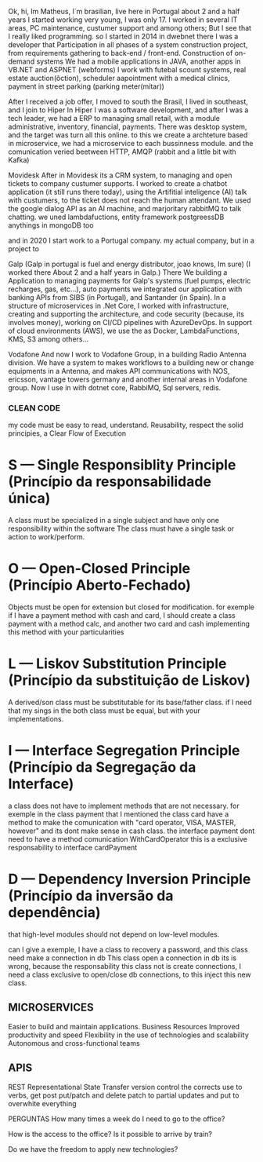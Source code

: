 Ok, hi, Im Matheus, I´m brasilian, live here in Portugal about 2 and a half years
I started working very young, I was only 17.
I worked in several IT areas, PC maintenance, custumer support and among others;
But I see that I really liked programming.
so I started in 2014 in
dwebnet
there I was a developer that Participation in all phases of a system construction project, 
from requirements gathering to back-end / front-end. Construction of on-demand systems We had a mobile applications in JAVA, another apps in VB.NET and ASPNET (webforms)
I work with futebal scount systems, real estate auction(ôction), scheduler aapointment with a medical clinics, payment in street parking (parking meter(mítar))


After I received a job offer, I moved to south the Brasil, I lived in southeast, and I join to
Hiper
In Hiper I was a software development, and after I was a tech leader, we had a ERP to managing small retail, with a module administrative, inventory, financial, payments.
There was desktop system, and the target was turn all this online. to this we create a archteture based in microservice, we had a microservice to each bussinness module.
and the comunication veried beetween HTTP, AMQP (rabbit and a little bit with Kafka)

Movidesk
After in Movidesk its a CRM system, to managing and open tickets to company custumer supports.
I worked to create a chatbot application (it still runs there today), using the Artifitial inteligence (AI) talk with custumers, to the ticket does not reach the human attendant.
We used the google dialog API as an AI machine, and marjoritary rabbitMQ to talk chatting. we uned lambdafuctions, entity framework 
postgreessDB anythings in mongoDB too

and in 2020 I start work to a Portugal company. my actual company, but in a project to

Galp
(Galp in portugal is fuel and energy distributor, joao knows, Im sure)
(I worked there About 2 and a half years in Galp.)
There We building a Application to managing payments for Galp's systems (fuel pumps, electric recharges, gas, etc...), auto payments
we integrated our application with banking APIs from SIBS (in Portugal), and Santander (in Spain).
In a structure of microservices in .Net Core, 
I worked with infrastructure, creating and supporting the architecture, and code security (because, its involves money), working on CI/CD pipelines with AzureDevOps.
In support of cloud environments (AWS), 
we use the as Docker, LambdaFunctions, KMS, S3 among others...

Vodafone
And now I work to Vodafone Group, in a building Radio Antenna division.
We have a system to makes workflows to a building new or change equipments in a Antenna, and makes API communications with NOS, ericsson, vantage towers germany
and another internal areas in Vodafone group.
Now I use in with dotnet core, RabbiMQ, Sql servers, redis.


### CLEAN CODE
my code must be easy to read, understand.
Reusability, respect the solid principies, a Clear Flow of Execution

# S — Single Responsiblity Principle (Princípio da responsabilidade única)
A class must be specialized in a single subject and have only one responsibility within the software
The class must have a single task or action to work/perform.

# O — Open-Closed Principle (Princípio Aberto-Fechado)
Objects must be open for extension but closed for modification.
for exemple if I have a payment method with cash and card, I should create a class payment with a method calc,
and another two card and cash implementing this method with your particularities

# L — Liskov Substitution Principle (Princípio da substituição de Liskov)
A derived/son class must be substitutable for its base/father class.
if I need that my sings in the both class must be equal, but with your implementations.

# I — Interface Segregation Principle (Princípio da Segregação da Interface)
a class does not have to implement methods that are not necessary.
for exemple in the class payment that I mentioned the class card have a method to make the 
comunication with "card operator, VISA, MASTER, however" and its dont make sense in cash class.
the interface payment dont need to have a method comunication WithCardOperator this is a exclusive responsability to interface cardPayment

# D — Dependency Inversion Principle (Princípio da inversão da dependência)
that high-level modules should not depend on low-level modules.

can I give a exemple, I have a class to recovery a password, and this class need make a connection in db
This class open a connection in db its is wrong, because the responsability this class not is create connections,
I need a class exclusive to open/close db connections, to this inject this new class.


## MICROSERVICES
Easier to build and maintain applications.
Business Resources
Improved productivity and speed
Flexibility in the use of technologies and scalability
Autonomous and cross-functional teams

## APIS
REST Representational State Transfer
version control
the corrects use to verbs, get post put/patch and delete
patch to partial updates and put to overwhite everything

PERGUNTAS
How many times a week do I need to go to the office?

How is the access to the office? Is it possible to arrive by train?

Do we have the freedom to apply new technologies?
